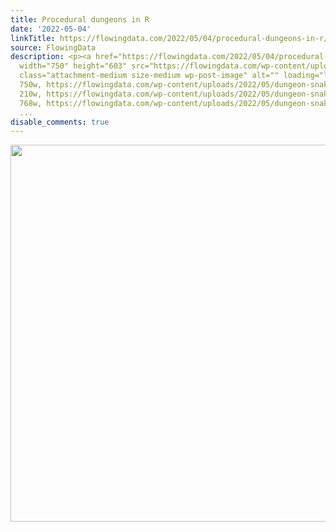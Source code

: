 ```yaml
---
title: Procedural dungeons in R
date: '2022-05-04'
linkTitle: https://flowingdata.com/2022/05/04/procedural-dungeons-in-r/
source: FlowingData
description: <p><a href="https://flowingdata.com/2022/05/04/procedural-dungeons-in-r/"><img
  width="750" height="603" src="https://flowingdata.com/wp-content/uploads/2022/05/dungeon-snake-750x603.png"
  class="attachment-medium size-medium wp-post-image" alt="" loading="lazy" srcset="https://flowingdata.com/wp-content/uploads/2022/05/dungeon-snake-750x603.png
  750w, https://flowingdata.com/wp-content/uploads/2022/05/dungeon-snake-210x169.png
  210w, https://flowingdata.com/wp-content/uploads/2022/05/dungeon-snake-768x617.png
  768w, https://flowingdata.com/wp-content/uploads/2022/05/dungeon-snake.png 938w"
  ...
disable_comments: true
---
```

<p><a href="https://flowingdata.com/2022/05/04/procedural-dungeons-in-r/"><img width="750" height="603" src="https://flowingdata.com/wp-content/uploads/2022/05/dungeon-snake-750x603.png" class="attachment-medium size-medium wp-post-image" alt="" loading="lazy" srcset="https://flowingdata.com/wp-content/uploads/2022/05/dungeon-snake-750x603.png 750w, https://flowingdata.com/wp-content/uploads/2022/05/dungeon-snake-210x169.png 210w, https://flowingdata.com/wp-content/uploads/2022/05/dungeon-snake-768x617.png 768w, https://flowingdata.com/wp-content/uploads/2022/05/dungeon-snake.png 938w" ...